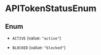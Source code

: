 

# APITokenStatusEnum

## Enum


* `ACTIVE` (value: `"active"`)

* `BLOCKED` (value: `"blocked"`)




